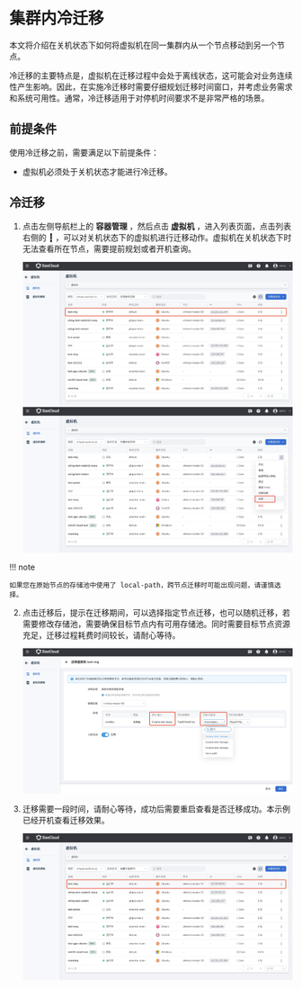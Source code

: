 # 集群内冷迁移

本文将介绍在关机状态下如何将虚拟机在同一集群内从一个节点移动到另一个节点。

冷迁移的主要特点是，虚拟机在迁移过程中会处于离线状态，这可能会对业务连续性产生影响。因此，在实施冷迁移时需要仔细规划迁移时间窗口，并考虑业务需求和系统可用性。通常，冷迁移适用于对停机时间要求不是非常严格的场景。

## 前提条件

使用冷迁移之前，需要满足以下前提条件：

- 虚拟机必须处于关机状态才能进行冷迁移。

## 冷迁移

1. 点击左侧导航栏上的 __容器管理__ ，然后点击 __虚拟机__ ，进入列表页面，点击列表右侧的 __┇__ ，可以对关机状态下的虚拟机进行迁移动作。虚拟机在关机状态下时无法查看所在节点，需要提前规划或者开机查询。

    ![迁移前](../images/cold01.png)
    ![关机后迁移](../images/cold02.png)

!!! note

    如果您在原始节点的存储池中使用了 local-path，跨节点迁移时可能出现问题，请谨慎选择。

2. 点击迁移后，提示在迁移期间，可以选择指定节点迁移，也可以随机迁移，若需要修改存储池，需要确保目标节点内有可用存储池。同时需要目标节点资源充足，迁移过程耗费时间较长，请耐心等待。

    ![迁移提示](../images/cold03.png)

3. 迁移需要一段时间，请耐心等待，成功后需要重启查看是否迁移成功。本示例已经开机查看迁移效果。

    ![迁移结果](../images/cold04.png)